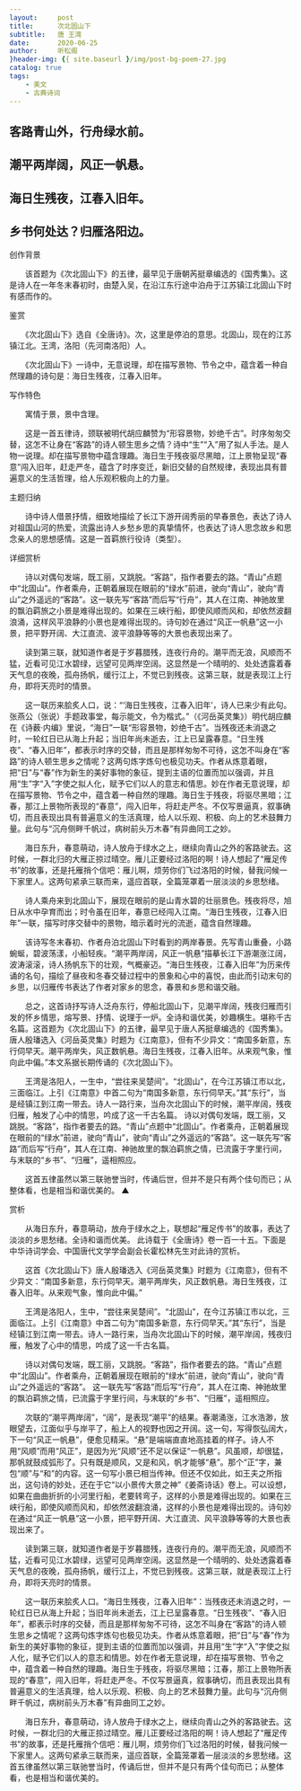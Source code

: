 ```yaml
---
layout:     post
title:      次北固山下
subtitle:   唐 王湾
date:       2020-06-25
author:     听松阁
}header-img: {{ site.baseurl }/img/post-bg-poem-27.jpg
catalog: true
tags:
    - 美文
    - 古典诗词
---
```


## 客路青山外，行舟绿水前。

## 潮平两岸阔，风正一帆悬。

## 海日生残夜，江春入旧年。

## 乡书何处达？归雁洛阳边。



创作背景



　　该首题为《次北固山下》的五律，最早见于唐朝芮挺章编选的《国秀集》。这是诗人在一年冬末春初时，由楚入吴，在沿江东行途中泊舟于江苏镇江北固山下时有感而作的。



鉴赏



　　《次北固山下》选自《全唐诗》。次，这里是停泊的意思。北固山，现在的江苏镇江北。王湾，洛阳（先河南洛阳）人。



　　《次北固山下》一诗中，无意说理，却在描写景物、节令之中，蕴含着一种自然理趣的诗句是：海日生残夜，江春入旧年。



写作特色

　　寓情于景，景中含理。



　　这是一首五律诗，颈联被明代胡应麟赞为“形容景物，妙绝千古”。时序匆匆交替，这怎不让身在“客路”的诗人顿生思乡之情？诗中“生”“入”用了拟人手法。是人物一说理。却在描写景物中蕴含理趣。海日生于残夜驱尽黑暗，江上景物呈现“春意”闯入旧年，赶走严冬，蕴含了时序变迁，新旧交替的自然规律，表现出具有普遍意义的生活哲理，给人乐观积极向上的力量。



主题归纳

　　诗中诗人借景抒情，细致地描绘了长江下游开阔秀丽的早春景色，表达了诗人对祖国山河的热爱，流露出诗人乡愁乡思的真挚情怀，也表达了诗人思念故乡和思念亲人的思想感情。这是一首羁旅行役诗（类型）。



详细赏析

　　诗以对偶句发端，既工丽，又跳脱。“客路”，指作者要去的路。“青山”点题中“北固山”。作者乘舟，正朝着展现在眼前的“绿水”前进，驶向“青山”，驶向“青山”之外遥远的“客路”。这一联先写“客路”而后写“行舟”，其人在江南、神驰故里的飘泊羁旅之小景是难得出现的。如果在三峡行船，即使风顺而风和，却依然波翻浪涌，这样风平浪静的小景也是难得出现的。诗句妙在通过“风正一帆悬”这一小景，把平野开阔、大江直流、波平浪静等等的大景也表现出来了。



　　读到第三联，就知道作者是于岁暮腊残，连夜行舟的。潮平而无浪，风顺而不猛，近看可见江水碧绿，远望可见两岸空阔。这显然是一个晴明的、处处透露着春天气息的夜晚，孤舟扬帆，缓行江上，不觉已到残夜。这第三联，就是表现江上行舟，即将天亮时的情景。



　　这一联历来脍炙人口，说：“‘海日生残夜，江春入旧年’，诗人已来少有此句。张燕公（张说）手题政事堂，每示能文，令为楷式。”（《河岳英灵集》）明代胡应麟在《诗薮·内编》里说，“海日”一联“形容景物，妙绝千古”。当残夜还未消退之时，一轮红日已从海上升起；当旧年尚未逝去，江上已呈露春意。“日生残夜”、“春入旧年”，都表示时序的交替，而且是那样匆匆不可待，这怎不叫身在“客路”的诗人顿生思乡之情呢？这两句炼字炼句也极见功夫。作者从炼意着眼，把“日”与“春”作为新生的美好事物的象征，提到主语的位置而加以强调，并且用“生”字“入”字使之拟人化，赋予它们以人的意志和情思。妙在作者无意说理，却在描写景物、节令之中，蕴含着一种自然的理趣。海日生于残夜，将驱尽黑暗；江春，那江上景物所表现的“春意”，闯入旧年，将赶走严冬。不仅写景逼真，叙事确切，而且表现出具有普遍意义的生活真理，给人以乐观、积极、向上的艺术鼓舞力量。此句与“沉舟侧畔千帆过，病树前头万木春”有异曲同工之妙。



　　海日东升，春意萌动，诗人放舟于绿水之上，继续向青山之外的客路驶去。这时候，一群北归的大雁正掠过晴空。雁儿正要经过洛阳的啊！诗人想起了“雁足传书”的故事，还是托雁捎个信吧：雁儿啊，烦劳你们飞过洛阳的时候，替我问候一下家里人。这两句紧承三联而来，遥应首联，全篇笼罩着一层淡淡的乡思愁绪。



　　诗人乘舟来到北固山下，展现在眼前的是山青水碧的壮丽景色。残夜将尽，旭日从水中孕育而出；时令虽在旧年，春意已经闯入江南。“海日生残夜，江春入旧年”一联，描写时序交替中的景物，暗示着时光的流逝，蕴含自然理趣。



　　该诗写冬末春初、作者舟泊北固山下时看到的两岸春景。先写青山重叠，小路蜿蜒，碧波荡漾，小船轻疾。“潮平两岸阔，风正一帆悬”描摹长江下游潮涨江阔，波涛滚滚，诗人扬帆东下的壮观，气概豪迈。“海日生残夜，江春入旧年”为历来传诵的名句，描绘了昼夜和冬春交替过程中的景象和心中的喜悦，由此而引动末句的乡思，以归雁传书表达了作者对家乡的思念，春景和乡思和谐交融。



　　总之，这首诗抒写诗人泛舟东行，停船北固山下，见潮平岸阔，残夜归雁而引发的怀乡情思，熔写景、抒情、说理于一炉。全诗和谐优美，妙趣横生。堪称千古名篇。这首题为《次北固山下》的五律，最早见于唐人芮挺章编选的《国秀集》。唐人殷璠选入《河岳英灵集》时题为《江南意》，但有不少异文：“南国多新意，东行伺早天。潮平两岸失，风正数帆悬。海日生残夜，江春入旧年。从来观气象，惟向此中偏。”本文系据长期传诵的《次北固山下》。



　　王湾是洛阳人，一生中，“尝往来吴楚间”。“北固山”，在今江苏镇江市以北，三面临江。上引《江南意》中首二句为“南国多新意，东行伺早天。”其“东行”，当是经镇江到江南一带去。诗人一路行来，当舟次北固山下的时候，潮平岸阔，残夜归雁，触发了心中的情思，吟成了这一千古名篇。 诗以对偶句发端，既工丽，又跳脱。“客路”，指作者要去的路。“青山”点题中“北固山”。作者乘舟，正朝着展现在眼前的“绿水”前进，驶向“青山”，驶向“青山”之外遥远的“客路”。这一联先写“客路”而后写“行舟”，其人在江南、神驰故里的飘泊羁旅之情，已流露于字里行间，与末联的“乡书”、“归雁”，遥相照应。



　　这首五律虽然以第三联驰誉当时，传诵后世，但并不是只有两个佳句而已；从整体看，也是相当和谐优美的。 ▲







赏析



　　从海日东升，春意萌动，放舟于绿水之上，联想起“雁足传书”的故事，表达了淡淡的乡思愁绪。全诗和谐而优美。 此诗载于《全唐诗》卷一百一十五。下面是中华诗词学会、中国唐代文学学会副会长霍松林先生对此诗的赏析。



　　这首《次北固山下》唐人殷璠选入《河岳英灵集》时题为《江南意》，但有不少异文：“南国多新意，东行伺早天。潮平两岸失，风正数帆悬。海日生残夜，江春入旧年。从来观气象，惟向此中偏。”



　　王湾是洛阳人，生中，“尝往来吴楚间”。“北固山”，在今江苏镇江市以北，三面临江。上引《江南意》中首二句为“南国多新意，东行伺早天。”其“东行”，当是经镇江到江南一带去。诗人一路行来，当舟次北固山下的时候，潮平岸阔，残夜归雁，触发了心中的情思，吟成了这一千古名篇。



　　诗以对偶句发端，既工丽，又跳脱。“客路”，指作者要去的路。“青山”点题中“北固山”。作者乘舟，正朝着展现在眼前的“绿水”前进，驶向“青山”，驶向“青山”之外遥远的“客路”。 这一联先写“客路”而后写“行舟”，其人在江南、神驰故里的飘泊羁旅之情，已流露于字里行间，与末联的“乡书”、“归雁”，遥相照应。



　　次联的“潮平两岸阔”，“阔”，是表现“潮平”的结果。春潮涌涨，江水浩渺，放眼望去，江面似乎与岸平了，船上人的视野也因之开阔。这一句，写得恢弘阔大，下一句“风正一帆悬”，便愈见精采。“悬”是端端直直地高挂着的样子。诗人不用“风顺”而用“风正”，是因为光“风顺”还不足以保证“一帆悬”。风虽顺，却很猛，那帆就鼓成弧形了。只有既是顺风，又是和风，帆才能够“悬”。那个“正”字，兼包“顺”与“和”的内容。这一句写小景已相当传神。但还不仅如此，如王夫之所指出，这句诗的妙处，还在于它“以小景传大景之神”《姜斋诗话》卷上。可以设想，如果在曲曲折折的小河里行船，老要转弯子，这样的小景是难得出现的。如果在三峡行船，即使风顺而风和，却依然波翻浪涌，这样的小景也是难得出现的。诗句妙在通过“风正一帆悬”这一小景，把平野开阔、大江直流、风平浪静等等的大景也表现出来了。



　　读到第三联，就知道作者是于岁暮腊残，连夜行舟的。潮平而无浪，风顺而不猛，近看可见江水碧绿，远望可见两岸空阔。这显然是一个晴明的、处处透露着春天气息的夜晚，孤舟扬帆，缓行江上，不觉已到残夜。这第三联，就是表现江上行舟，即将天亮时的情景。



　　这一联历来脍炙人口。“海日生残夜，江春入旧年”：当残夜还未消退之时，一轮红日已从海上升起；当旧年尚未逝去，江上已呈露春意。“日生残夜”、“春入旧年”，都表示时序的交替，而且是那样匆匆不可待，这怎不叫身在“客路”的诗人顿生思乡之情呢？这两句炼字炼句也极见功夫。作者从炼意着眼，把“日”与“春”作为新生的美好事物的象征，提到主语的位置而加以强调，并且用“生”字“入”字使之拟人化，赋予它们以人的意志和情思。妙在作者无意说理，却在描写景物、节令之中，蕴含着一种自然的理趣。海日生于残夜，将驱尽黑暗；江春，那江上景物所表现的“春意”，闯入旧年，将赶走严冬。不仅写景逼真，叙事确切，而且表现出具有普遍意义的生活真理，给人以乐观、积极、向上的艺术鼓舞力量。此句与“沉舟侧畔千帆过，病树前头万木春”有异曲同工之妙。



　　海日东升，春意萌动，诗人放舟于绿水之上，继续向青山之外的客路驶去。这时候，一群北归的大雁正掠过晴空。雁儿正要经过洛阳的啊！诗人想起了“雁足传书”的故事，还是托雁捎个信吧：雁儿啊，烦劳你们飞过洛阳的时候，替我问候一下家里人。这两句紧承三联而来，遥应首联，全篇笼罩着一层淡淡的乡思愁绪。这首五律虽然以第三联驰誉当时，传诵后世，但并不是只有两个佳句而已；从整体看，也是相当和谐优美的。

